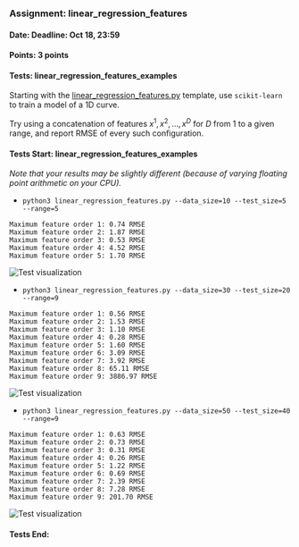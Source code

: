 ### Assignment: linear_regression_features
#### Date: Deadline: Oct 18, 23:59
#### Points: 3 points
#### Tests: linear_regression_features_examples

Starting with the
[linear_regression_features.py](https://github.com/ufal/npfl129/tree/master/labs/01/linear_regression_features.py)
template, use `scikit-learn` to train a model of a 1D curve.

Try using a concatenation of features $x^1, x^2, …, x^D$ for $D$ from 1 to
a given range, and report RMSE of every such configuration.

#### Tests Start: linear_regression_features_examples
_Note that your results may be slightly different (because of varying floating point arithmetic on your CPU)._
- `python3 linear_regression_features.py --data_size=10 --test_size=5 --range=5`
```
Maximum feature order 1: 0.74 RMSE
Maximum feature order 2: 1.87 RMSE
Maximum feature order 3: 0.53 RMSE
Maximum feature order 4: 4.52 RMSE
Maximum feature order 5: 1.70 RMSE
```
![Test visualization](//ufal.mff.cuni.cz/~straka/courses/npfl129/2122/tasks/figures/linear_regression_features_1.svgz)
- `python3 linear_regression_features.py --data_size=30 --test_size=20 --range=9`
```
Maximum feature order 1: 0.56 RMSE
Maximum feature order 2: 1.53 RMSE
Maximum feature order 3: 1.10 RMSE
Maximum feature order 4: 0.28 RMSE
Maximum feature order 5: 1.60 RMSE
Maximum feature order 6: 3.09 RMSE
Maximum feature order 7: 3.92 RMSE
Maximum feature order 8: 65.11 RMSE
Maximum feature order 9: 3886.97 RMSE
```
![Test visualization](//ufal.mff.cuni.cz/~straka/courses/npfl129/2122/tasks/figures/linear_regression_features_2.svgz)
- `python3 linear_regression_features.py --data_size=50 --test_size=40 --range=9`
```
Maximum feature order 1: 0.63 RMSE
Maximum feature order 2: 0.73 RMSE
Maximum feature order 3: 0.31 RMSE
Maximum feature order 4: 0.26 RMSE
Maximum feature order 5: 1.22 RMSE
Maximum feature order 6: 0.69 RMSE
Maximum feature order 7: 2.39 RMSE
Maximum feature order 8: 7.28 RMSE
Maximum feature order 9: 201.70 RMSE
```
![Test visualization](//ufal.mff.cuni.cz/~straka/courses/npfl129/2122/tasks/figures/linear_regression_features_3.svgz)
#### Tests End:
